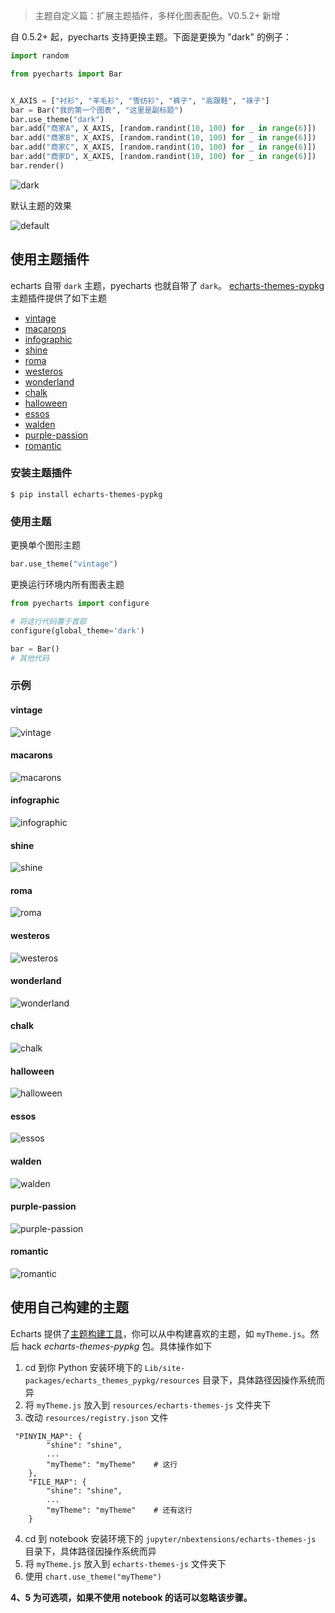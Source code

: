 > 主题自定义篇：扩展主题插件，多样化图表配色。V0.5.2+ 新增

自 0.5.2+ 起，pyecharts 支持更换主题。下面是更换为 "dark" 的例子：

```python
import random

from pyecharts import Bar


X_AXIS = ["衬衫", "羊毛衫", "雪纺衫", "裤子", "高跟鞋", "袜子"]
bar = Bar("我的第一个图表", "这里是副标题")
bar.use_theme("dark")
bar.add("商家A", X_AXIS, [random.randint(10, 100) for _ in range(6)])
bar.add("商家B", X_AXIS, [random.randint(10, 100) for _ in range(6)])
bar.add("商家C", X_AXIS, [random.randint(10, 100) for _ in range(6)])
bar.add("商家D", X_AXIS, [random.randint(10, 100) for _ in range(6)])
bar.render()
```
![dark](https://user-images.githubusercontent.com/19553554/39868563-c136646a-548c-11e8-87c2-dbf7ae85e844.png)

默认主题的效果

![default](https://user-images.githubusercontent.com/19553554/39868566-c20b699e-548c-11e8-861f-5a1b063434c3.png)


## 使用主题插件

echarts 自带 `dark` 主题，pyecharts 也就自带了 `dark`。 [echarts-themes-pypkg](https://github.com/pyecharts/echarts-themes-pypkg) 主题插件提供了如下主题

* [vintage](#vintage)
* [macarons](#macarons)
* [infographic](#infographic)
* [shine](#shine)
* [roma](#roma)
* [westeros](#westeros)
* [wonderland](#wonderland)
* [chalk](#chalk)
* [halloween](#halloween)
* [essos](#essos)
* [walden](#walden)
* [purple-passion](#purple-passion)
* [romantic](#romantic)


### 安装主题插件

```shell
$ pip install echarts-themes-pypkg
```

### 使用主题

更换单个图形主题
```python
bar.use_theme("vintage")
```

更换运行环境内所有图表主题
```python
from pyecharts import configure

# 将这行代码置于首部
configure(global_theme='dark')

bar = Bar()
# 其他代码
```

### 示例

#### vintage

![vintage](https://user-images.githubusercontent.com/19553554/39868887-1bed3ae0-548e-11e8-99f5-8440ea578080.png)

#### macarons

![macarons](https://user-images.githubusercontent.com/19553554/39868570-c3563a0e-548c-11e8-9795-e0ebea18853f.png)

#### infographic

![infographic](https://user-images.githubusercontent.com/19553554/39868564-c1884dac-548c-11e8-9009-f61162759be3.png)

#### shine

![shine](https://user-images.githubusercontent.com/19553554/39868565-c1c8951a-548c-11e8-8351-2973cce47679.png)

#### roma

![roma](https://user-images.githubusercontent.com/19553554/39868568-c2c7b798-548c-11e8-9de8-3d3ae148f172.png)

#### westeros

![westeros](https://user-images.githubusercontent.com/19553554/43997578-077ff444-9e12-11e8-947b-9b37b279e99f.png)

#### wonderland

![wonderland](https://user-images.githubusercontent.com/19553554/43997583-31b32b8c-9e12-11e8-8f39-4ef027e7a223.png)

#### chalk

![chalk](https://user-images.githubusercontent.com/19553554/43997593-6835b652-9e12-11e8-98ff-1894c4475b5a.png)

#### halloween

![halloween](https://user-images.githubusercontent.com/19553554/43997599-97fcc038-9e12-11e8-878d-0a9a538ad75e.png)

#### essos

![essos](https://user-images.githubusercontent.com/19553554/43997602-c0ce6390-9e12-11e8-94ba-5215b9e2c85b.png)

#### walden

![walden](https://user-images.githubusercontent.com/19553554/43997620-3868a01e-9e13-11e8-84d5-79e998051170.png)

#### purple-passion

![purple-passion](https://user-images.githubusercontent.com/19553554/43997624-56ed56e2-9e13-11e8-95be-8815e1bdf0e5.png)

#### romantic

![romantic](https://user-images.githubusercontent.com/19553554/44029175-eef6f170-9f2e-11e8-82cb-b60a39b28762.png)


## 使用自己构建的主题

Echarts 提供了[主题构建工具](http://echarts.baidu.com/theme-builder/)，你可以从中构建喜欢的主题，如 `myTheme.js`。然后 hack *echarts-themes-pypkg* 包。具体操作如下

1. cd 到你 Python 安装环境下的 `Lib/site-packages/echarts_themes_pypkg/resources` 目录下，具体路径因操作系统而异
2. 将 `myTheme.js` 放入到 `resources/echarts-themes-js` 文件夹下
3. 改动 `resources/registry.json` 文件

```
 "PINYIN_MAP": {
        "shine": "shine",
        ...
        "myTheme": "myTheme"    # 这行
    },
    "FILE_MAP": {
        "shine": "shine",
        ...
        "myTheme": "myTheme"    # 还有这行
    }
```
4. cd 到 notebook 安装环境下的 `jupyter/nbextensions/echarts-themes-js` 目录下，具体路径因操作系统而异
5. 将 `myTheme.js` 放入到 `echarts-themes-js` 文件夹下
6. 使用 `chart.use_theme("myTheme")`

**4、5 为可选项，如果不使用 notebook 的话可以忽略该步骤。**
